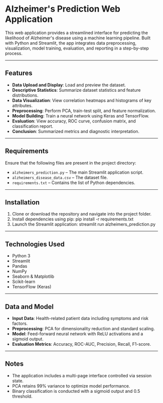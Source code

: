 # Alzheimer's Prediction Web Application

This web application provides a streamlined interface for predicting the likelihood of Alzheimer's disease using a machine learning pipeline. Built with Python and Streamlit, the app integrates data preprocessing, visualization, model training, evaluation, and reporting in a step-by-step process.

---

## Features

- **Data Upload and Display**: Load and preview the dataset.
- **Descriptive Statistics**: Summarize dataset statistics and feature distributions.
- **Data Visualization**: View correlation heatmaps and histograms of key attributes.
- **Preprocessing**: Perform PCA, train-test split, and feature normalization.
- **Model Building**: Train a neural network using Keras and TensorFlow.
- **Evaluation**: View accuracy, ROC curve, confusion matrix, and classification report.
- **Conclusion**: Summarized metrics and diagnostic interpretation.

---

## Requirements

Ensure that the following files are present in the project directory:
- `alzheimers_prediction.py` – The main Streamlit application script.
- `alzheimers_disease_data.csv` – The dataset file.
- `requirements.txt` – Contains the list of Python dependencies.

---

## Installation

1. Clone or download the repository and navigate into the project folder.
2. Install dependencies using pip:
   pip install -r requirements.txt
3. Launch the Streamlit application:
   streamlit run alzheimers_prediction.py

---

## Technologies Used

- Python 3  
- Streamlit  
- Pandas  
- NumPy  
- Seaborn & Matplotlib  
- Scikit-learn  
- TensorFlow (Keras)  

---

## Data and Model

- **Input Data**: Health-related patient data including symptoms and risk factors.  
- **Preprocessing**: PCA for dimensionality reduction and standard scaling.  
- **Model**: Feed-forward neural network with ReLU activations and a sigmoid output.  
- **Evaluation Metrics**: Accuracy, ROC-AUC, Precision, Recall, F1-score.  

---

## Notes

- The application includes a multi-page interface controlled via session state.  
- PCA retains 99% variance to optimize model performance.  
- Binary classification is conducted with a sigmoid output and 0.5 threshold.
